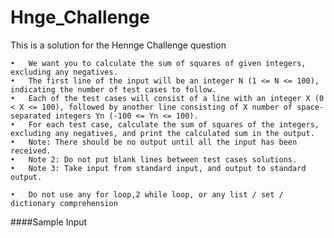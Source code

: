 # Hnge_Challenge
This is a solution for the Hennge Challenge question

	•	We want you to calculate the sum of squares of given integers, excluding any negatives.
	•	The first line of the input will be an integer N (1 <= N <= 100), indicating the number of test cases to follow.
	•	Each of the test cases will consist of a line with an integer X (0 < X <= 100), followed by another line consisting of X number of space-separated integers Yn (-100 <= Yn <= 100).
	•	For each test case, calculate the sum of squares of the integers, excluding any negatives, and print the calculated sum in the output.
	•	Note: There should be no output until all the input has been received.
	•	Note 2: Do not put blank lines between test cases solutions.
	•	Note 3: Take input from standard input, and output to standard output.

	•	Do not use any for loop,2 while loop, or any list / set / dictionary comprehension
  
  ####Sample Input
